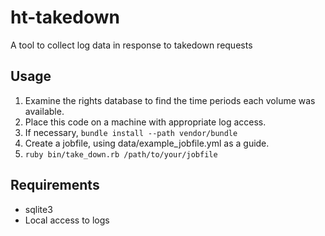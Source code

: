 # ht-takedown
A tool to collect log data in response to takedown requests

## Usage

1. Examine the rights database to find the time periods each volume was available.
2. Place this code on a machine with appropriate log access.
3. If necessary, ```bundle install --path vendor/bundle```
3. Create a jobfile, using data/example_jobfile.yml as a guide.
4. ```ruby bin/take_down.rb /path/to/your/jobfile```

## Requirements

* sqlite3
* Local access to logs
